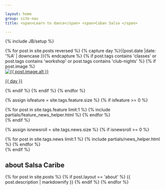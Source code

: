 ```yaml
---

layout: home
group: site-nav
title: <span>Learn to dance</span> <span>Cuban Salsa </span>

---
```

{% include JB/setup %}

<section class="section event-list">
{% for post in site.posts reversed  %}
{%  capture day %}{{post.date |date: '%A' | downcase }}{% endcapture %}
{% if post.tags contains 'classes' or post.tags contains 'workshop' or post.tags contains 'club-nights' %}
{% if post.image %}
<a href="{{ post.url }}" class="event-header">
  <div  data-alt="{{ post.image.alt }}" data-picture class="hero">
    <div data-src="{{ post.image.small }}"></div> 
    <div data-src="{{ post.image.medium }}" data-media="(min-width: 400px)"></div> 
    <div data-src="{{ post.image.medium@2x }}" data-media="(min-width: 400px) and (min-device-pixel-ratio: 2.0)"></div> 
    <!--[if (lt IE 9) & (!IEMobile)]>
      <div data-src="{{ post.image.medium }}"></div>
      <![endif]>-->
    <noscript>
      <img src="{{ post.image.small }}" alt="{{ post.image.alt }}"  />
    </noscript>
  </div>
  <p class="pill">{{ day }}</p>
</a>
{% endif %}
{% endif %}
{% endfor %}
</section>

{% assign isfeature = site.tags.feature.size  %}
{% if isfeature >= 0  %}
  <section class="section featured">
    {% for post in site.tags.feature  limit:1 %}
      {% include partials/feature_news_helper.html %}
    {% endfor %}
  </section>
{% endif %}

{% assign isnewsroll =  site.tags.news.size  %}
{% if isnewsroll >= 0 %}
<section class="section news-roll">
  {% for post in site.tags.news limit:1  %}
    {% include partials/news_helper.html %}
  {% endfor %}
</section>
{% endif %}

<section class="section about">
  <h2 class="section-title">about Salsa Caribe</h2>
  {% for post in site.posts  %}
    {% if post.layout == 'about' %}
      {{ post.description | markdownify }}
    {% endif %}
  {% endfor %}
</section>
